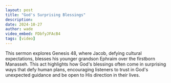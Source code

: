 ```yaml
---
layout: post
title: "God's Surprising Blessings"
description:
date: 2024-10-27
author: wade
video_embed: FDbfyJFAcB4
tags: [video]
---
```


This sermon explores Genesis 48, where Jacob, defying cultural expectations, blesses his younger grandson Ephraim over the firstborn Manasseh. This act highlights how God's blessings often come in surprising ways that defy human plans, encouraging listeners to trust in God's unexpected guidance and be open to His direction in their lives.

